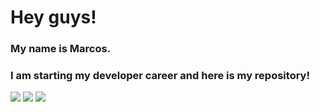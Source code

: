 # Hey guys!
### My name is Marcos.
### I am starting my developer career and here is my repository!

[<img src="https://img.icons8.com/color/48/000000/linkedin.png"/>](https://www.linkedin.com/in/marcos-soares27/)  [<img src="https://img.icons8.com/fluency/48/000000/instagram-new.png"/>](https://www.instagram.com/marcos_soares27/)   [<img src="https://img.icons8.com/fluency/48/000000/twitter.png"/>](https://twitter.com/Markessoares)
